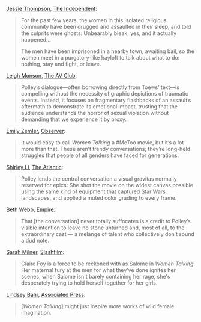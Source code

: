 [Jessie Thompson](https://twitter.com/jessiecath), [The Independent](https://www.independent.co.uk/arts-entertainment/films/reviews/women-talking-review-b2278093.html):

> For the past few years, the women in this isolated religious community have been drugged and assaulted in their sleep, and told the culprits were ghosts. Unbearably bleak, yes, and it actually happened...
>
> The men have been imprisoned in a nearby town, awaiting bail, so the women meet in a purgatory-like hayloft to talk about what to do: nothing, stay and fight, or leave.

[Leigh Monson](https://twitter.com/LeighMonsonPBF), [The AV Club](https://www.avclub.com/a-review-of-sarah-polleys-powerful-drama-women-talking-1849778280):

> Polley’s dialogue—often borrowing directly from Toews’ text—is compelling without the necessity of graphic depictions of traumatic events. Instead, it focuses on fragmentary flashbacks of an assault’s aftermath to demonstrate its emotional impact, trusting that the audience understands the horror of sexual violation without demanding that we experience it by proxy.

[Emily Zemler](https://twitter.com/emilyzemler), [Observer](https://observer.com/2022/12/women-talking-review-a-remarkable-and-deeply-compelling-film/):

> It would easy to call _Women Talking_ a #MeToo movie, but it’s a lot more than that. These aren’t trendy conversations; they’re long-held struggles that people of all genders have faced for generations.

[Shirley Li](https://twitter.com/shirklesxp), [The Atlantic](https://www.theatlantic.com/culture/archive/2023/01/women-talking-movie-review/672662/):

> Polley lends the central conversation a visual gravitas normally reserved for epics: She shot the movie on the widest canvas possible using the same kind of equipment that captured Star Wars landscapes, and applied a muted color grading to every frame.

[Beth Webb](https://twitter.com/BethKWebb), [Empire](https://www.empireonline.com/movies/reviews/women-talking/):

> That [the conversation] never totally suffocates is a credit to Polley’s visible intention to leave no stone unturned and, most of all, to the extraordinary cast — a melange of talent who collectively don’t sound a dud note.

[Sarah Milner](https://twitter.com/sarahbeamilner?lang=en), [Slashfilm](https://www.slashfilm.com/1009273/women-talking-review-empowering-survivors-to-take-back-their-lives-tiff/):

> Claire Foy is a force to be reckoned with as Salome in _Women Talking_. Her maternal fury at the men for what they've done ignites her scenes; when Salome isn't barely containing her rage, she's desperately trying to hold herself together for her girls.

[Lindsey Bahr](https://twitter.com/ldbahr?lang=en), [Associated Press](https://apnews.com/article/women-talking-film-reviews-entertainment-sexual-assault-sarah-polley-509a42ce02affcb3d0cfee0ee4d5617d):

> [_Women Talking_] might just inspire more works of wild female imagination.
